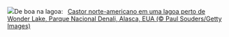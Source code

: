 ![](https://www.bing.com/th?id=OHR.BeaverDenali_PT-BR1390611449_UHD.jpg&w=1000)De boa na lagoa:&nbsp;&ensp;[Castor norte-americano em uma lagoa perto de Wonder Lake, Parque Nacional Denali, Alasca, EUA (© Paul Souders/Getty Images)](https://www.bing.com/th?id=OHR.BeaverDenali_PT-BR1390611449_UHD.jpg)
<br><br/>
